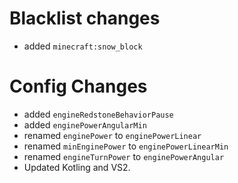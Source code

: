 # Blacklist changes
  * added `minecraft:snow_block`
# Config Changes
  * added `engineRedstoneBehaviorPause`
  * added `enginePowerAngularMin`
  * renamed `enginePower` to `enginePowerLinear`
  * renamed `minEnginePower` to `enginePowerLinearMin`
  * renamed `engineTurnPower` to `enginePowerAngular`
* Updated Kotling and VS2.